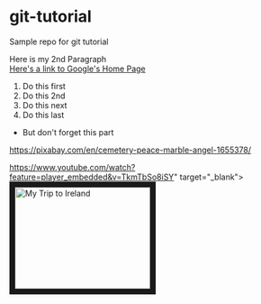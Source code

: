 # git-tutorial
Sample repo for git tutorial

Here is my 2nd Paragraph  
[Here's a link to Google's Home Page](https://www.google.com)

1. Do this first
2. Do this 2nd
3. Do this next
4. Do this last
  * But don't forget this part

https://pixabay.com/en/cemetery-peace-marble-angel-1655378/

<https://www.youtube.com/watch?feature=player_embedded&v=TkmTbSo8iSY>" target="_blank"><img src="http://img.youtube.com/vi/TkmTbSo8iSY0.jpg" 
alt="My Trip to Ireland" width="240" height="180" border="10" /></a>